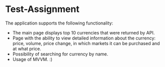 # Test-Assignment
The application supports the following functionality:
- The main page displays top 10 currencies that were returned by API.
- Page with the ability to view detailed information about the currency:
  price, volume, price change, in which markets it can be purchased and at what price.
- Possibility of searching for currency by name.
- Usage of MVVM.
:)
